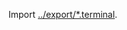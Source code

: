 Import [../export/\*.terminal](https://github.com/KwatMDPhD/environment/tree/main/macOS/terminal_profile).
